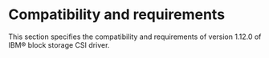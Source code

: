 # Compatibility and requirements

This section specifies the compatibility and requirements of version 1.12.0 of IBM® block storage CSI driver.

